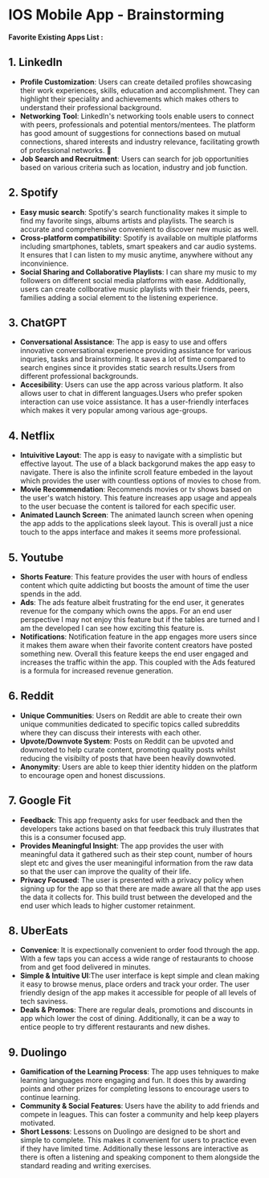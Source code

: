 # IOS Mobile App - Brainstorming

**Favorite Existing Apps List :**

## 1. **LinkedIn**
* **Profile Customization**: Users can create detailed profiles showcasing their work experiences, skills, education and accomplishment. They can highlight their speciality and achievements which makes others to understand their professional background.
* **Networking Tool**: LinkedIn's networking tools enable users to connect with peers, professionals and potential mentors/mentees. The platform has good amount of suggestions for connections based on mutual connections, shared interests and industry relevance, facilitating growth of professional networks. 🚀
* **Job Search and Recruitment**: Users can search for job opportunities based on various criteria such as location, industry and job function.
## 2. **Spotify**
* **Easy music search**: Spotify's search functionality makes it simple to find my favorite sings, albums artists and playlists. The search is accurate and comprehensive convenient to discover new music as well.
* **Cross-platform compatibility**: Spotify is available on multiple platforms including smartphones, tablets, smart speakers and car audio systems. It ensures that I can listen to my music anytime, anywhere without any inconvinience. 
* **Social Sharing and Collaborative Playlists**: I can share my music to my followers on different social media platforms with ease. Additionally, users can create collborative music playlists with their friends, peers, families adding a social element to the listening experience.

## 3. **ChatGPT**
* **Conversational Assistance**: The app is easy to use and offers innovative conversational experience providing assistance for various inquries, tasks and brainstorming. It saves a lot of time compared to search engines since it provides static search results.Users from different professional backgrounds. 
* **Accesibility**: Users can use the app across various platform. It also allows user to chat in different languages.Users who prefer spoken interaction can use voice assistance. It has a user-friendly interfaces which makes it very popular among various age-groups. 

 
## 4. **Netflix**
* **Intuivitive Layout**: The app is easy to navigate with a simplistic but effective layout. The use of a black backgorund makes the app easy to navigate. There is also the infinite scroll feature embeded in the layout which provides the user with countless options of movies to chose from.
* **Movie Recommendation**: Recommends movies or tv shows based on the user's watch history. This feature increases app usage and appeals to the user becuase the content is tailored for each specific user.
* **Animated Launch Screen**: The animated launch screen when opening the app adds to the applications sleek layout. This is overall just a nice touch to the apps interface and makes it seems more professional.

## 5. **Youtube**
* **Shorts Feature**: This feature provides the user with hours of endless content which quite addicting but boosts the amount of time the user spends in the add.
* **Ads**: The ads feature albeit frustrating for the end user, it generates revenue for the company which owns the apps. For an end user perspective I may not enjoy this feature but if the tables are turned and I am the developed I can see how exciting this feature is.
* **Notifications**: Notification feature in the app engages more users since it makes them aware when their favorite content creators have posted something new. Overall this feature keeps the end user engaged and increases the traffic within the app. This coupled with the Ads featured is a formula for increased revenue generation.

## 6. **Reddit**
* **Unique Communities**: Users on Reddit are able to create their own unique communities dedicated to specific topics called subreddits where they can discuss their interests with each other.
* **Upvote/Downvote System**: Posts on Reddit can be upvoted and downvoted to help curate content, promoting quality posts whilst reducing the visibilty of posts that have been heavily downvoted.
*  **Anonymity**: Users are able to keep thier identity hidden on the platform to encourage open and honest discussions.

## 7. **Google Fit**
* **Feedback**: This app frequenty asks for user feedback and then the developers take actions based on that feedback this truly illustrates that this is a consumer focused app.
* **Provides Meaningful Insight**: The app provides the user with meaningful data it gathered such as their step count, number of hours slept etc and gives the user meaningiful information from the raw data so that the user can improve the quality of their life.
* **Privacy Focused**: The user is presented with a privacy policy when signing up for the app so that there are made aware all that the app uses the data it collects for. This build trust between the developed and the end user which leads to higher customer retainment.

## 8. **UberEats**
* **Convenice**: It is expectionally convenient to order food through the app. With a few taps you can access a wide range of restaurants to choose from and get food delivered in minutes.
* **Simple & Intuitive UI**:The user interface is kept simple and clean making it easy to browse menus, place orders and track your order. The user friendly design of the app makes it accessible for people of all levels of tech saviness.
* **Deals & Promos**: There are regular deals, promotions and discounts in app which lower the cost of dining. Additionally, it can be a way to entice people to try different restaurants and new dishes.

## 9. **Duolingo**
* **Gamification of the Learning Process**: The app uses tehniques to make learning languages more engaging and fun. It does this by awarding points and other prizes for completing lessons to encourage users to continue learning.
* **Community & Social Features**: Users have the ability to add friends and compete in leagues. This can foster a community and help keep players motivated.
* **Short Lessons**: Lessons on Duolingo are designed to be short and simple to complete. This makes it convenient for users to practice even if they have limited time. Additionally these lessons are interactive as there is often a listening and speaking component to them alongside the standard reading and writing exercises.
